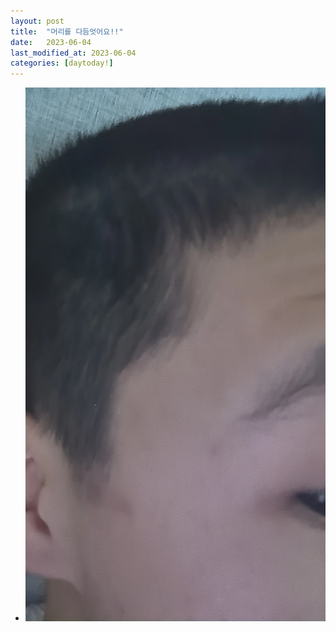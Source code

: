 ```yaml
---
layout: post
title:  "머리를 다듬엇어요!!"
date:   2023-06-04
last_modified_at: 2023-06-04
categories: [daytoday!]
---
```


- ![Image Alt 머리를다듬엇어요](/assets/images/64a6c787340eb423a050daa0_KakaoTalk_20230706_223750404_05.webp)
